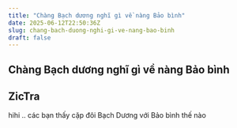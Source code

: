 ```yaml
---
title: "Chàng Bạch dương nghĩ gì về nàng Bảo bình"
date: 2025-06-12T22:50:36Z
slug: chang-bach-duong-nghi-gi-ve-nang-bao-binh
draft: false
---
```


## Chàng Bạch dương nghĩ gì về nàng Bảo bình

## ZicTra

hihi .. các bạn thấy cặp đôi Bạch Dương với Bảo bình thế nào